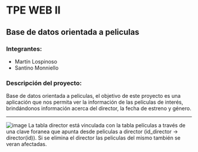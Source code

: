 # TPE WEB II
## Base de datos orientada a peliculas
### Integrantes:
* Martín Lospinoso
* Santino Monniello

### Descripción del proyecto:
Base de datos orientada a peliculas, el objetivo de este proyecto es una aplicación que nos permita ver la información de las películas de interés, brindándonos información acerca del director, la fecha de estreno y género.

---
![image](https://github.com/user-attachments/assets/aec7388f-17f3-436f-b766-3b3dfb004709)
La tabla director está vinculada con la tabla películas a través de una clave foranea que apunta desde peliculas a director (id_director -> director(id)). Si se elimina el director las peliculas del mismo también se veran afectadas. 

